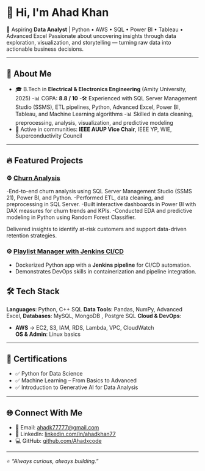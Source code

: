 # 👋 Hi, I'm Ahad Khan  

🚀 Aspiring **Data Analyst** | Python • AWS • SQL • Power BI • Tableau • Advanced Excel
Passionate about uncovering insights through data exploration, visualization, and storytelling — turning raw data into actionable business decisions.

---

## 💼 About Me  
- 🎓 B.Tech in **Electrical & Electronics Engineering** (Amity University, 2025)
-📊 CGPA: **8.8 / 10** 
-🛠️ Experienced with SQL Server Management Studio (SSMS), ETL pipelines, Python, Advanced Excel, Power BI, Tableau, and Machine Learning algorithms
-📊 Skilled in data cleaning, preprocessing, analysis, visualization, and predictive modeling
- 🤝 Active in communities: **IEEE AUUP Vice Chair**, IEEE YP, WIE, Superconductivity Council  

---

## 🔥 Featured Projects  


### ⚙️ [Churn Analysis](https://github.com/Ahadxcode/Churn-Analysis-Project) 
-End-to-end churn analysis using SQL Server Management Studio (SSMS 21), Power BI, and Python.
-Performed ETL, data cleaning, and preprocessing in SQL Server.
-Built interactive dashboards in Power BI with DAX measures for churn trends and KPIs.
-Conducted EDA and predictive modeling in Python using Random Forest Classifier.

Delivered insights to identify at-risk customers and support data-driven retention strategies.
### ⚙️ [Playlist Manager with Jenkins CI/CD](https://github.com/Ahadxcode/Python-CLI-playlist-manager-with-Docker-Jenkins-CI-CD)  
- Dockerized Python app with a **Jenkins pipeline** for CI/CD automation.  
- Demonstrates DevOps skills in containerization and pipeline integration.  


## 🛠️ Tech Stack  

**Languages**: Python, C++  SQL
**Data Tools**: Pandas, NumPy, Advanced Excel, 
**Databases**: MySQL, MongoDB , Postgre SQL
**Cloud & DevOps**:  
- **AWS** → EC2, S3, IAM, RDS, Lambda, VPC, CloudWatch  
**OS & Admin**: Linux basics

---

## 📜 Certifications  
- ✅ Python for Data Science  
- ✅ Machine Learning – From Basics to Advanced  
- ✅ Introduction to Generative AI for Data Analysis 

---

## 🌐 Connect With Me  
- 📧 Email: [ahadk77777@gmail.com](mailto:ahadk77777@gmail.com)  
- 💼 LinkedIn: [linkedin.com/in/ahadkhan77](https://linkedin.com/in/ahadkhan77)  
- 💻 GitHub: [github.com/Ahadxcode](https://github.com/Ahadxcode)  

---

⭐ *“Always curious, always building.”*  

